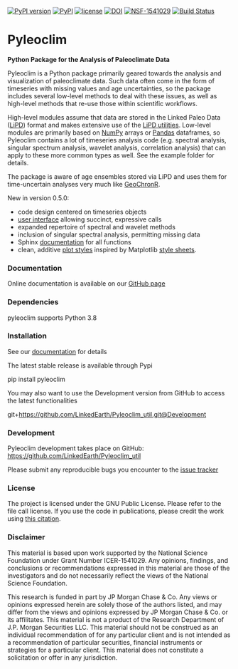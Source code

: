 <!---[![PyPI](https://img.shields.io/pypi/dm/pyleoclim.svg)](https://pypi.python.org/pypi/Pyleoclim)-->
[![PyPI version](https://badge.fury.io/py/pyleoclim.svg)](https://badge.fury.io/py/pyleoclim)
[![PyPI](https://img.shields.io/badge/python-3.8-yellow.svg)]()
[![license](https://img.shields.io/github/license/linkedearth/Pyleoclim_util.svg)]()
[![DOI](https://zenodo.org/badge/59611213.svg)](https://zenodo.org/badge/latestdoi/59611213)
[![NSF-1541029](https://img.shields.io/badge/NSF-1541029-blue.svg)](https://nsf.gov/awardsearch/showAward?AWD_ID=1541029)
[![Build Status](https://travis-ci.org/LinkedEarth/Pyleoclim_util.svg?branch=master)](https://travis-ci.org/LinkedEarth/Pyleoclim_util)

# Pyleoclim

**Python Package for the Analysis of Paleoclimate Data**

Pyleoclim is a Python package primarily geared towards the analysis and visualization of paleoclimate data. Such data often come in the form of timeseries with missing values and age uncertainties, so the package includes several low-level methods to deal with these issues, as well as high-level methods that re-use those within scientific workflows.

High-level modules assume that data are stored in the Linked Paleo Data ([LiPD](http://www.clim-past.net/12/1093/2016/)) format and makes extensive use of the [LiPD utilities](http://nickmckay.github.io/LiPD-utilities/). Low-level modules are primarily based on [NumPy](http://www.numpy.org) arrays or [Pandas](https://pandas.pydata.org) dataframes, so Pyleoclim contains a lot of timeseries analysis code (e.g. spectral analysis, singular spectrum analysis, wavelet analysis, correlation analysis) that can apply to these more common types as well. See the example folder for details.

The package is aware of age ensembles stored via LiPD and uses them for time-uncertain analyses very much like [GeoChronR](http://nickmckay.github.io/GeoChronR/).

New in version 0.5.0:

- code design centered on timeseries objects
- [user interface](https://github.com/LinkedEarth/Pyleoclim_util/blob/master/example_notebooks/pyleoclim_ui_tutorial.ipynb) allowing succinct, expressive calls
- expanded repertoire of spectral and wavelet methods
- inclusion of singular spectral analysis, permitting missing data
- Sphinx [documentation](http://linkedearth.github.io/Pyleoclim_util/) for all functions
- clean, additive [plot styles](https://github.com/LinkedEarth/Pyleoclim_util/blob/master/example_notebooks/plot_styles.ipynb) inspired by Matplotlib [style sheets](https://matplotlib.org/3.3.1/gallery/style_sheets/style_sheets_reference.html).  


### Documentation

Online documentation is available on our [GitHub page](http://linkedearth.github.io/Pyleoclim_util/)

### Dependencies

pyleoclim supports Python 3.8

### Installation

See our [documentation](http://linkedearth.github.io/Pyleoclim_util/installation.html#installation) for details

The latest stable release is available through Pypi

 pip install pyleoclim

You may also want to use the Development version from GitHub to access the latest functionalities

 git+https://github.com/LinkedEarth/Pyleoclim_util.git@Development

### Development

Pyleoclim development takes place on GitHub: https://github.com/LinkedEarth/Pyleoclim_util

Please submit any reproducible bugs you encounter to the [issue tracker](https://github.com/LinkedEarth/Pyleoclim_util/issues)

### License

The project is licensed under the GNU Public License. Please refer to the file call license.
If you use the code in publications, please credit the work using [this citation](https://zenodo.org/record/1212692#.WsaZ7maZNE4).


### Disclaimer

This material is based upon work supported by the National Science Foundation under Grant Number ICER-1541029. Any opinions, findings, and conclusions or recommendations expressed in this material are those of the investigators and do not necessarily reflect the views of the National Science Foundation.

This research is funded in part by JP Morgan Chase & Co. Any views or opinions expressed herein are solely those of the authors listed, and may differ from the views and opinions expressed by JP Morgan Chase & Co. or its affilitates. This material is not a product of the Research Department of J.P. Morgan Securities LLC. This material should not be construed as an individual recommendation of for any particular client and is not intended as a recommendation of particular securities, financial instruments or strategies for a particular client. This material does not constitute a solicitation or offer in any jurisdiction.

